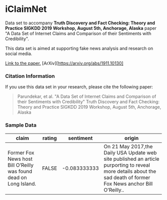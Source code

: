 # iClaimNet

Data set to accompany **Truth Discovery and Fact Checking: Theory and Practice
SIGKDD 2019 Workshop, August 5th, Anchorage, Alaska** paper "A Data Set of Internet Claims and Comparison of their Sentiments with Credibility".

This data set is aimed at supporting fake news analysis and research on social media.

[Link to the paper.](https://truth-discovery-kdd2019.github.io/papers/dataset-internet-claims.pdf)
[ArXiv][https://arxiv.org/abs/1911.10130]

### Citation Information
If you use this data set in your research, please cite the following paper:

>Parundekar, et al. "A Data Set of Internet Claims and Comparison of their Sentiments with Credibility" Truth Discovery and Fact Checking: Theory and Practice SIGKDD 2019 Workshop, August 5th, Anchorage, Alaska

### Sample Data

| claim             | rating | sentiment | origin |
| ----------------- | ------ | --------- | ------ |
|Former Fox News host Bill O’Reilly was found dead on Long Island. | FALSE | -0.083333333 | On 21 May 2017,the Daily USA Update web site published an article purporting to reveal more details about the sad death of former Fox News anchor Bill O’Reilly..|

